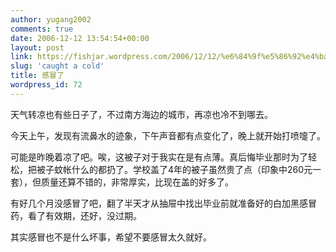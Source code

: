 ```yaml
---
author: yugang2002
comments: true
date: 2006-12-12 13:54:54+00:00
layout: post
link: https://fishjar.wordpress.com/2006/12/12/%e6%84%9f%e5%86%92%e4%ba%86/
slug: 'caught a cold'
title: 感冒了
wordpress_id: 72
---
```


天气转凉也有些日子了，不过南方海边的城市，再凉也冷不到哪去。




今天上午，发现有流鼻水的迹象，下午声音都有点变化了，晚上就开始打喷嚏了。




可能是昨晚着凉了吧。唉，这被子对于我实在是有点薄。真后悔毕业那时为了轻松，把被子蚊帐什么的都扔了。学校盖了4年的被子虽然贵了点（印象中260元一套），但质量还算不错的，非常厚实，比现在盖的好多了。




有好几个月没感冒了吧，翻了半天才从抽屉中找出毕业前就准备好的白加黑感冒药，看了有效期，还好，没过期。




其实感冒也不是什么坏事，希望不要感冒太久就好。
